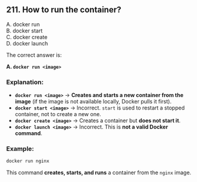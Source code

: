 ## 211. How to run the container?
A. docker run <image>  
B. docker start <image>  
C. docker create <image>  
D. docker launch <image>  

The correct answer is:  

**A. `docker run <image>`**  

### Explanation:  
- **`docker run <image>`** → **Creates and starts a new container from the image** (if the image is not available locally, Docker pulls it first).  
- **`docker start <image>`** → Incorrect. `start` is used to restart a stopped container, not to create a new one.  
- **`docker create <image>`** → Creates a container but **does not start it**.  
- **`docker launch <image>`** → Incorrect. This is **not a valid Docker command**.  

### Example:  
```bash
docker run nginx
```
This command **creates, starts, and runs** a container from the `nginx` image.
